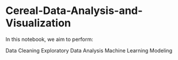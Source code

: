 # Cereal-Data-Analysis-and-Visualization
In this notebook, we aim to perform:

Data Cleaning
Exploratory Data Analysis
Machine Learning Modeling
